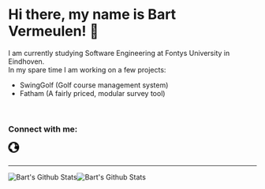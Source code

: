 # Hi there, my name is Bart Vermeulen! 👋

I am currently studying Software Engineering at Fontys University in Eindhoven.
<br>
In my spare time I am working on a few projects: <br>
- SwingGolf (Golf course management system)
- Fatham (A fairly priced, modular survey tool)

<br>

### Connect with me:
[<img align="left" alt="bartverm.dev | Website" width="22px" src="https://raw.githubusercontent.com/iconic/open-iconic/master/svg/globe.svg"  />][website]

<br />
<br />

---

<img align="left" alt="Bart's Github Stats" src="https://github-readme-stats.vercel.app/api?username=bartverm779&show_icons=true&hide_border=true">
<img align="left" alt="Bart's Github Stats" src="https://github-readme-stats.vercel.app/api/top-langs/?username=bartverm779&hide=batchfile">

[website]: https://bartverm.dev
